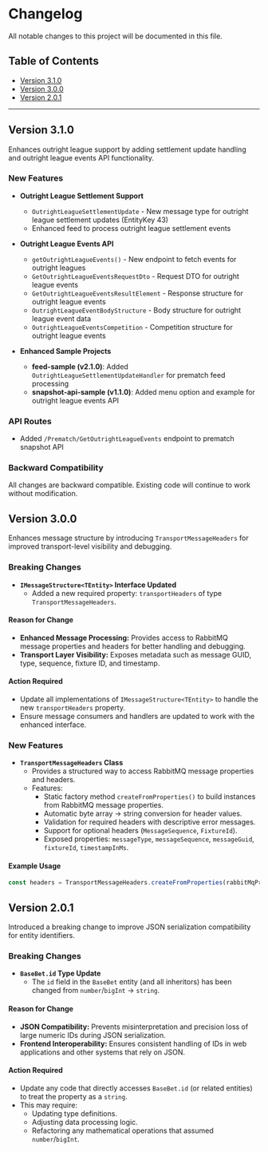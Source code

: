 
# Changelog

All notable changes to this project will be documented in this file.

## Table of Contents

- [Version 3.1.0](#version-310)
- [Version 3.0.0](#version-300)
- [Version 2.0.1](#version-201)

---

## Version 3.1.0

Enhances outright league support by adding settlement update handling and outright league events API functionality.

### New Features

- **Outright League Settlement Support**
  - `OutrightLeagueSettlementUpdate` - New message type for outright league settlement updates (EntityKey 43)
  - Enhanced feed to process outright league settlement events

- **Outright League Events API**
  - `getOutrightLeagueEvents()` - New endpoint to fetch events for outright leagues
  - `GetOutrightLeagueEventsRequestDto` - Request DTO for outright league events
  - `GetOutrightLeagueEventsResultElement` - Response structure for outright league events
  - `OutrightLeagueEventBodyStructure` - Body structure for outright league event data
  - `OutrightLeagueEventsCompetition` - Competition structure for outright league events

- **Enhanced Sample Projects**
  - **feed-sample (v2.1.0)**: Added `OutrightLeagueSettlementUpdateHandler` for prematch feed processing
  - **snapshot-api-sample (v1.1.0)**: Added menu option and example for outright league events API

### API Routes

- Added `/Prematch/GetOutrightLeagueEvents` endpoint to prematch snapshot API

### Backward Compatibility

All changes are backward compatible. Existing code will continue to work without modification.

## Version 3.0.0

Enhances message structure by introducing `TransportMessageHeaders` for improved transport-level visibility and debugging.

### Breaking Changes

- **`IMessageStructure<TEntity>` Interface Updated**
  - Added a new required property: `transportHeaders` of type `TransportMessageHeaders`.

#### Reason for Change

- **Enhanced Message Processing:** Provides access to RabbitMQ message properties and headers for better handling and debugging.  
- **Transport Layer Visibility:** Exposes metadata such as message GUID, type, sequence, fixture ID, and timestamp.

#### Action Required

- Update all implementations of `IMessageStructure<TEntity>` to handle the new `transportHeaders` property.  
- Ensure message consumers and handlers are updated to work with the enhanced interface.

### New Features

- **`TransportMessageHeaders` Class**
  - Provides a structured way to access RabbitMQ message properties and headers.
  - Features:
    - Static factory method `createFromProperties()` to build instances from RabbitMQ message properties.
    - Automatic byte array → string conversion for header values.
    - Validation for required headers with descriptive error messages.
    - Support for optional headers (`MessageSequence`, `FixtureId`).
    - Exposed properties: `messageType`, `messageSequence`, `messageGuid`, `fixtureId`, `timestampInMs`.

#### Example Usage

```ts
const headers = TransportMessageHeaders.createFromProperties(rabbitMqProperties);
```

## Version 2.0.1  

Introduced a breaking change to improve JSON serialization compatibility for entity identifiers.

### Breaking Changes

- **`BaseBet.id` Type Update**
  - The `id` field in the `BaseBet` entity (and all inheritors) has been changed from `number`/`bigInt` → `string`.

#### Reason for Change

- **JSON Compatibility:** Prevents misinterpretation and precision loss of large numeric IDs during JSON serialization.  
- **Frontend Interoperability:** Ensures consistent handling of IDs in web applications and other systems that rely on JSON.

#### Action Required

- Update any code that directly accesses `BaseBet.id` (or related entities) to treat the property as a `string`.  
- This may require:
  - Updating type definitions.  
  - Adjusting data processing logic.  
  - Refactoring any mathematical operations that assumed `number`/`bigInt`.  
 